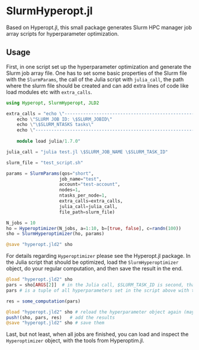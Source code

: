# SlurmHyperopt.jl

Based on Hyperopt.jl, this small package generates Slurm HPC manager job array scripts for hyperparameter optimization.

## Usage 

First, in one script set up the hyperparameter optimization and generate the Slurm job array file. One has to set some basic properties of the Slurm file with the `SlurmParams`, the call of the Julia script with `julia_call`, the path where the slurm file should be created and can add extra lines of code like load modules etc with `extra_calls`. 

```julia 
using Hyperopt, SlurmHyperopt, JLD2 

extra_calls = "echo \"------------------------------------------------------------\"
    echo \"SLURM JOB ID: \$SLURM_JOBID\"
    echo \"\$SLURM_NTASKS tasks\"
    echo \"------------------------------------------------------------\"
    
    module load julia/1.7.0"

julia_call = "julia test.jl \$SLURM_JOB_NAME \$SLURM_TASK_ID"

slurm_file = "test_script.sh"

params = SlurmParams(qos="short", 
                    job_name="test",
                    account="test-account",
                    nodes=1, 
                    ntasks_per_node=1,
                    extra_calls=extra_calls,
                    julia_call=julia_call,
                    file_path=slurm_file)

N_jobs = 10
ho = Hyperoptimizer(N_jobs, a=1:10, b=[true, false], c=randn(100))
sho = SlurmHyperoptimizer(ho, params)

@save "hyperopt.jld2" sho
```

For details regarding `Hyperoptimizer` please see the Hyperopt.jl package. In the Julia script that should be optimized, load the 
`SlurmHyperoptimizer` object, do your regular computation, and then save the result in the end. 

```julia 
@load "hyperopt.jld2" sho 
pars = sho[ARGS[2]]  # in the Julia call, $SLURM_TASK_ID is second, that's why we use ARGS[2] here
pars # is a tuple of all hyperparameters set in the script above with the Hyperoptimizer struct

res = some_computation(pars)

@load "hyperopt.jld2" sho # reload the hyperparameter object again (maybe some parallel process wrote into it in the meanwhile)
push!(sho, pars, res)   # add the results 
@save "hyperopt.jld2" sho # save them
```

Last, but not least, when all jobs are finished, you can load and inspect the `Hyperoptimizer` object, with the tools from Hyperoptim.jl.



 
